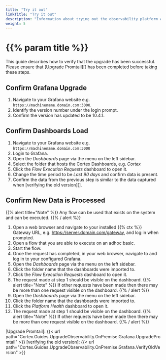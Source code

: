 ```yaml
---
title: "Try it out"
linkTitle: "Try it out"
description: "Information about trying out the observability platform after upgrade."
weight: 5
---
```


# {{% param title %}}

This guide describes how to verify that the upgrade has been successful. Please ensure that [Upgrade Promtail][] has been completed before taking these steps.

## Confirm Grafana Upgrade

1. Navigate to your Grafana website e.g. `https://machinename.domain.com:3000`.
1. Identify the version number under the login prompt.
1. Confirm the version has updated to be 10.4.1.

## Confirm Dashboards Load

1. Navigate to your Grafana website e.g. `https://machinename.domain.com:3000`
1. Login to Grafana.
1. Open the *Dashboards* page via the menu on the left sidebar.
1. Select the folder that hosts the Cortex Dashboards, e.g. *Cortex*
1. Click the *Flow Execution Requests* dashboard to open it.
1. Change the time period to be *Last 90 days* and confirm data is present.
1. Confirm the data from the previous step is similar to the data captured when [verifying the old version][].

## Confirm New Data is Processed

{{% alert title="Note" %}}
Any flow can be used that exists on the system and can be executed.
{{% / alert %}}

1. Open a web browser and navigate to your installed {{% ctx %}} Gateway URL, e.g. https://server.domain.com/gateway, and log in when prompted.
1. Open a flow that you are able to execute on an adhoc basic.
1. Start the flow.
1. Once the request has completed, in your web browser, navigate to and log in to your configured Grafana.
1. Open the *Dashboards* page via the menu on the left sidebar.
1. Click the folder name that the dashboards were imported to.
1. Click the *Flow Execution Requests* dashboard to open it.
1. The request made at step 1 should be visible on the dashboard.
{{% alert title="Note" %}}
If other requests have been made then there may be more than one request visible on the dashboard.
{{% / alert %}}
1. Open the *Dashboards* page via the menu on the left sidebar.
1. Click the folder name that the dashboards were imported to.
1. Click the *Platform Health* dashboard to open it.
1. The request made at step 1 should be visible on the dashboard.
{{% alert title="Note" %}}
If other requests have been made then there may be more than one request visible on the dashboard.
{{% / alert %}}

[Upgrade Promtail]: {{< url path="Cortex.Guides.UpgradeObservability.OnPremise.Grafana.UpgradePromtail" >}}
[verifying the old version]: {{< url path="Cortex.Guides.UpgradeObservability.OnPremise.Grafana.VerifyOldVersion" >}}
